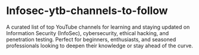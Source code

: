 # Infosec-ytb-channels-to-follow
A curated list of top YouTube channels for learning and staying updated on Information Security (InfoSec), cybersecurity, ethical hacking, and penetration testing. Perfect for beginners, enthusiasts, and seasoned professionals looking to deepen their knowledge or stay ahead of the curve.
